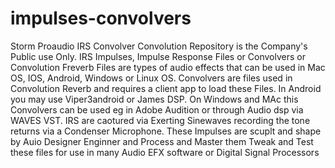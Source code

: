 # impulses-convolvers
Storm Proaudio IRS Convolver Convolution Repository is the Company's Public use Only.
IRS Impulses, Impulse Response Files or Convolvers or Convolution Freverb Files are types of audio effects 
that can be used in Mac OS, IOS, Android, Windows or Linux OS. Convolvers are files used in
Convolution Reverb and requires a client app to load these Files. In Android you may use Viper3android or James DSP.
On Windows and MAc this Convolvers can be used eg in Adobe Audition or through Audio dsp via WAVES VST.
IRS are caotured via Exerting Sinewaves recording the tone returns via a Condenser Microphone.
These Impulses are scuplt and shape by Auio Designer Enginner and Process and Master them Tweak and Test these files
for use in many Audio EFX software or Digital Signal Processors
